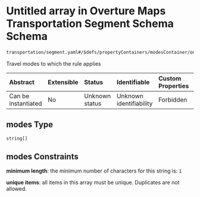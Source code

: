 # Untitled array in Overture Maps Transportation Segment Schema Schema

```txt
transportation/segment.yaml#/$defs/propertyContainers/modesContainer/oneOf/1/properties/modes
```

Travel modes to which the rule applies

| Abstract            | Extensible | Status         | Identifiable            | Custom Properties | Additional Properties | Access Restrictions | Defined In                                                                                                      |
| :------------------ | :--------- | :------------- | :---------------------- | :---------------- | :-------------------- | :------------------ | :-------------------------------------------------------------------------------------------------------------- |
| Can be instantiated | No         | Unknown status | Unknown identifiability | Forbidden         | Allowed               | none                | [segment.yaml\*](../../../../../../../tmp/jsonschema/schema/transportation/segment.yaml "open original schema") |

## modes Type

`string[]`

## modes Constraints

**minimum length**: the minimum number of characters for this string is: `1`

**unique items**: all items in this array must be unique. Duplicates are not allowed.
